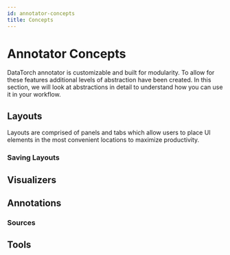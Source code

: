 ```yaml
---
id: annotator-concepts
title: Concepts
---
```


# Annotator Concepts

DataTorch annotator is customizable and built for modularity. To allow for these
features additional levels of abstraction have been created. In this section, we
will look at abstractions in detail to understand how you can use it in your
workflow.

## Layouts

Layouts are comprised of panels and tabs which allow users to place UI elements
in the most convenient locations to maximize productivity.

### Saving Layouts

## Visualizers

## Annotations

### Sources

## Tools
